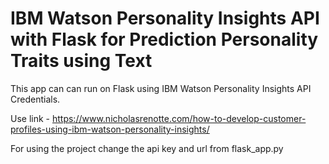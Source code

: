 # IBM Watson Personality Insights API with Flask for Prediction Personality Traits using Text

This app can can run on Flask using IBM Watson Personality Insights API Credentials.

Use link - https://www.nicholasrenotte.com/how-to-develop-customer-profiles-using-ibm-watson-personality-insights/

For using the project change the api key and url from flask_app.py
